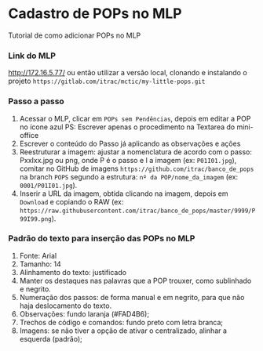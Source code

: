 Cadastro de POPs no MLP
==============

Tutorial de como adicionar POPs no MLP

### Link do MLP

http://172.16.5.77/
ou então utilizar a versão local, clonando e instalando o projeto `https://gitlab.com/itrac/mctic/my-little-pops.git`

### Passo a passo

1. Acessar o MLP, clicar em `POPs sem Pendências`, depois em editar a POP no ícone azul
PS: Escrever apenas o procedimento na Textarea do mini-office
2. Escrever o conteúdo do Passo já aplicando as observações e ações
3. Reestruturar a imagem: ajustar a nomenclatura de acordo com o passo: PxxIxx.jpg ou png, onde P é o passo e I a imagem (ex: `P01I01.jpg`), comitar no GitHub de imagens `https://github.com/itrac/banco_de_pops` na branch `POPS` segundo a estrutura: `nº da POP/nome_da_imagem` (ex: `0001/P01I01.jpg`).
4. Inserir a URL da imagem, obtida clicando na imagem, depois em `Download` e copiando o RAW (ex: `https://raw.githubusercontent.com/itrac/banco_de_pops/master/9999/P99I99.png`).

### Padrão do texto para inserção das POPs no MLP

1. Fonte: Arial
2. Tamanho: 14
3. Alinhamento do texto: justificado
4. Manter os destaques nas palavras que a POP trouxer, como sublinhado e negrito.
5. Numeração dos passos: de forma manual e em negrito, para que não haja deslocamento do texto.
6. Observações: fundo laranja (#FAD4B6);
7. Trechos de código e comandos: fundo preto com letra branca;
8. Imagens: se não tiver a opção de ativar o centralizado, alinhar a esquerda (padrão);
